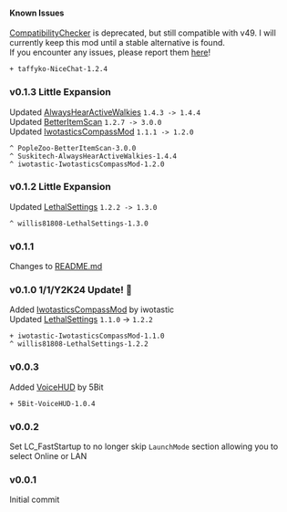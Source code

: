 #### Known Issues

[CompatibilityChecker](https://thunderstore.io/c/lethal-company/p/Ryokune/CompatibilityChecker/) is deprecated, but still compatible with v49. I will currently keep this mod until a stable alternative is found.<br>
If you encounter any issues, please report them [here](https://github.com/BoredKevin/LethalExpansions/issues)!

`+ taffyko-NiceChat-1.2.4`

### v0.1.3 Little Expansion

Updated [AlwaysHearActiveWalkies](https://thunderstore.io/c/lethal-company/p/Suskitech/AlwaysHearActiveWalkies/) `1.4.3 -> 1.4.4`
<br>Updated [BetterItemScan](https://thunderstore.io/c/lethal-company/p/PopleZoo/BetterItemScan/) `1.2.7 -> 3.0.0`
<br>Updated [IwotasticsCompassMod](https://thunderstore.io/c/lethal-company/p/iwotastic/IwotasticsCompassMod/) `1.1.1 -> 1.2.0`

`^ PopleZoo-BetterItemScan-3.0.0`<br>
`^ Suskitech-AlwaysHearActiveWalkies-1.4.4`<br>
`^ iwotastic-IwotasticsCompassMod-1.2.0`

### v0.1.2 Little Expansion

Updated [LethalSettings](https://thunderstore.io/c/lethal-company/p/willis81808/LethalSettings/) `1.2.2 -> 1.3.0`

`^ willis81808-LethalSettings-1.3.0`

### v0.1.1

Changes to [README.md](https://github.com/BoredKevin/LethalExpansions/commit/7eab85735fd886ca2d11cf5134f2716c36f14ee0)

### v0.1.0 1/1/Y2K24 Update! 🥳

Added [IwotasticsCompassMod](https://thunderstore.io/c/lethal-company/p/iwotastic/IwotasticsCompassMod/) by iwotastic
<br>Updated [LethalSettings](https://thunderstore.io/c/lethal-company/p/willis81808/LethalSettings/) `1.1.0` -> `1.2.2`

`+ iwotastic-IwotasticsCompassMod-1.1.0`<br>
`^ willis81808-LethalSettings-1.2.2`<br>

### v0.0.3

Added [VoiceHUD](https://thunderstore.io/c/lethal-company/p/5Bit/VoiceHUD/) by 5Bit

`+ 5Bit-VoiceHUD-1.0.4`

### v0.0.2

Set LC_FastStartup to no longer skip `LaunchMode` section allowing you to select Online or LAN

### v0.0.1

Initial commit